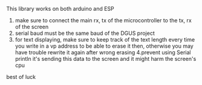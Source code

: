 This library works on both arduino and ESP 

1. make sure to connect the main rx, tx of the microcontroller to the tx, rx of the screen
2. serial baud must be the same baud of the DGUS project
3. for text displaying, make sure to keep track of the text length every time you write in a vp address to be able to erase it then, otherwise you may have trouble rewrite it again after wrong erasing
4.prevent using Serial println it's sending this data to the screen and it might harm the screen's cpu 

best of luck